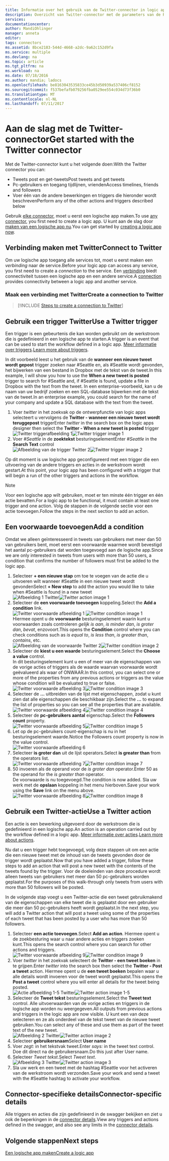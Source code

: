 ```yaml
---
title: Informatie over het gebruik van de Twitter-connector in logic apps | Microsoft Docs
description: Overzicht van Twitter-connector met de parameters van de REST-API
services: 
documentationcenter: 
author: MandiOhlinger
manager: anneta
editor: 
tags: connectors
ms.assetid: 8bce2183-544d-4668-a2dc-9a62c152d9fa
ms.service: multiple
ms.devlang: na
ms.topic: article
ms.tgt_pltfrm: na
ms.workload: na
ms.date: 07/18/2016
ms.author: mandia; ladocs
ms.openlocfilehash: be8163043535833ce45b3d50939a537406cf8152
ms.sourcegitcommit: f537befafb079256fba0529ee554c034d73f36b0
ms.translationtype: MT
ms.contentlocale: nl-NL
ms.lasthandoff: 07/11/2017
---
```

# <a name="get-started-with-the-twitter-connector"></a><span data-ttu-id="9add1-103">Aan de slag met de Twitter-connector</span><span class="sxs-lookup"><span data-stu-id="9add1-103">Get started with the Twitter connector</span></span>
<span data-ttu-id="9add1-104">Met de Twitter-connector kunt u het volgende doen:</span><span class="sxs-lookup"><span data-stu-id="9add1-104">With the Twitter connector you can:</span></span>

* <span data-ttu-id="9add1-105">Tweets post en get-tweets</span><span class="sxs-lookup"><span data-stu-id="9add1-105">Post tweets and get tweets</span></span>
* <span data-ttu-id="9add1-106">Pc-gebruikers en toegang tijdlijnen, vrienden</span><span class="sxs-lookup"><span data-stu-id="9add1-106">Access timelines, friends and followers</span></span>
* <span data-ttu-id="9add1-107">Voer één van de andere bewerkingen en triggers die hieronder wordt beschreven</span><span class="sxs-lookup"><span data-stu-id="9add1-107">Perform any of the other actions and triggers described below</span></span>  

<span data-ttu-id="9add1-108">Gebruik [elke connector](apis-list.md), moet u eerst een logische app maken.</span><span class="sxs-lookup"><span data-stu-id="9add1-108">To use [any connector](apis-list.md), you first need to create a logic app.</span></span> <span data-ttu-id="9add1-109">U kunt aan de slag door [maken van een logische app nu](../logic-apps/logic-apps-create-a-logic-app.md).</span><span class="sxs-lookup"><span data-stu-id="9add1-109">You can get started by [creating a logic app now](../logic-apps/logic-apps-create-a-logic-app.md).</span></span>  

## <a name="connect-to-twitter"></a><span data-ttu-id="9add1-110">Verbinding maken met Twitter</span><span class="sxs-lookup"><span data-stu-id="9add1-110">Connect to Twitter</span></span>
<span data-ttu-id="9add1-111">Om uw logische app toegang alle services tot, moet u eerst maken een *verbinding* naar de service.</span><span class="sxs-lookup"><span data-stu-id="9add1-111">Before your logic app can access any service, you first need to create a *connection* to the service.</span></span> <span data-ttu-id="9add1-112">Een [verbinding](connectors-overview.md) biedt connectiviteit tussen een logische app en een andere service.</span><span class="sxs-lookup"><span data-stu-id="9add1-112">A [connection](connectors-overview.md) provides connectivity between a logic app and another service.</span></span>  

### <a name="create-a-connection-to-twitter"></a><span data-ttu-id="9add1-113">Maak een verbinding met Twitter</span><span class="sxs-lookup"><span data-stu-id="9add1-113">Create a connection to Twitter</span></span>
> [!INCLUDE [Steps to create a connection to Twitter](../../includes/connectors-create-api-twitter.md)]
> 
> 

## <a name="use-a-twitter-trigger"></a><span data-ttu-id="9add1-114">Gebruik een trigger Twitter</span><span class="sxs-lookup"><span data-stu-id="9add1-114">Use a Twitter trigger</span></span>
<span data-ttu-id="9add1-115">Een trigger is een gebeurtenis die kan worden gebruikt om de werkstroom die is gedefinieerd in een logische app te starten.</span><span class="sxs-lookup"><span data-stu-id="9add1-115">A trigger is an event that can be used to start the workflow defined in a logic app.</span></span> <span data-ttu-id="9add1-116">[Meer informatie over triggers](../logic-apps/logic-apps-what-are-logic-apps.md#logic-app-concepts).</span><span class="sxs-lookup"><span data-stu-id="9add1-116">[Learn more about triggers](../logic-apps/logic-apps-what-are-logic-apps.md#logic-app-concepts).</span></span>

<span data-ttu-id="9add1-117">In dit voorbeeld leest u het gebruik van de **wanneer een nieuwe tweet wordt gepost** trigger zoeken naar #Seattle en, als #Seattle wordt gevonden, het bijwerken van een bestand in Dropbox met de tekst van de tweet.</span><span class="sxs-lookup"><span data-stu-id="9add1-117">In this example, I will show you how to use the **When a new tweet is posted**  trigger to search for #Seattle and, if #Seattle is found, update a file in Dropbox with the text from the tweet.</span></span> <span data-ttu-id="9add1-118">In een enterprise-voorbeeld, kan u de naam van uw bedrijf zoeken en een SQL-database bijwerken met de tekst van de tweet.</span><span class="sxs-lookup"><span data-stu-id="9add1-118">In an enterprise example, you could search for the name of your company and update a SQL database with the text from the tweet.</span></span>

1. <span data-ttu-id="9add1-119">Voer *twitter* in het zoekvak op de ontwerpfunctie van logic apps selecteert u vervolgens de **Twitter - wanneer een nieuwe tweet wordt teruggepost** trigger</span><span class="sxs-lookup"><span data-stu-id="9add1-119">Enter *twitter* in the search box on the logic apps designer then select the **Twitter - When a new tweet is posted**  trigger</span></span>   
   <span data-ttu-id="9add1-120">![Twitter triggerafbeelding 1](./media/connectors-create-api-twitter/trigger-1.png)</span><span class="sxs-lookup"><span data-stu-id="9add1-120">![Twitter trigger image 1](./media/connectors-create-api-twitter/trigger-1.png)</span></span>  
2. <span data-ttu-id="9add1-121">Voer *#Seattle* in de **zoektekst** besturingselement</span><span class="sxs-lookup"><span data-stu-id="9add1-121">Enter *#Seattle* in the **Search Text** control</span></span>  
   <span data-ttu-id="9add1-122">![Afbeelding van de trigger Twitter 2](./media/connectors-create-api-twitter/trigger-2.png)</span><span class="sxs-lookup"><span data-stu-id="9add1-122">![Twitter trigger image 2](./media/connectors-create-api-twitter/trigger-2.png)</span></span> 

<span data-ttu-id="9add1-123">Op dit moment is uw logische app geconfigureerd met een trigger die een uitvoering van de andere triggers en acties in de werkstroom wordt gestart.</span><span class="sxs-lookup"><span data-stu-id="9add1-123">At this point, your logic app has been configured with a trigger that will begin a run of the other triggers and actions in the workflow.</span></span> 

> [!NOTE]
> <span data-ttu-id="9add1-124">Voor een logische app wilt gebruiken, moet er ten minste één trigger en één actie bevatten.</span><span class="sxs-lookup"><span data-stu-id="9add1-124">For a logic app to be functional, it must contain at least one trigger and one action.</span></span> <span data-ttu-id="9add1-125">Volg de stappen in de volgende sectie voor een actie toevoegen.</span><span class="sxs-lookup"><span data-stu-id="9add1-125">Follow the steps in the next section to add an action.</span></span>  
> 
> 

## <a name="add-a-condition"></a><span data-ttu-id="9add1-126">Een voorwaarde toevoegen</span><span class="sxs-lookup"><span data-stu-id="9add1-126">Add a condition</span></span>
<span data-ttu-id="9add1-127">Omdat we alleen geïnteresseerd in tweets van gebruikers met meer dan 50 van gebruikers bent, moet eerst een voorwaarde waarmee wordt bevestigd het aantal pc-gebruikers dat worden toegevoegd aan de logische app.</span><span class="sxs-lookup"><span data-stu-id="9add1-127">Since we are only interested in tweets from users with more than 50 users, a condition that confirms the number of followers must first be added to the logic app.</span></span>  

1. <span data-ttu-id="9add1-128">Selecteer **+ een nieuwe stap** om toe te voegen van de actie die u uitvoeren wilt wanneer #Seattle in een nieuwe tweet wordt gevonden</span><span class="sxs-lookup"><span data-stu-id="9add1-128">Select **+ New step** to add the action you would like to take when #Seattle is found in a new tweet</span></span>  
   <span data-ttu-id="9add1-129">![Afbeelding 1 Twitter](../../includes/media/connectors-create-api-twitter/action-1.png)</span><span class="sxs-lookup"><span data-stu-id="9add1-129">![Twitter action image 1](../../includes/media/connectors-create-api-twitter/action-1.png)</span></span>  
2. <span data-ttu-id="9add1-130">Selecteer de **een voorwaarde toevoegen** koppeling.</span><span class="sxs-lookup"><span data-stu-id="9add1-130">Select the **Add a condition** link.</span></span>  
   <span data-ttu-id="9add1-131">![Twitter voorwaarde afbeelding 1](../../includes/media/connectors-create-api-twitter/condition-1.png) </span><span class="sxs-lookup"><span data-stu-id="9add1-131">![Twitter condition image 1](../../includes/media/connectors-create-api-twitter/condition-1.png) </span></span>  
   <span data-ttu-id="9add1-132">Hiermee opent u de **voorwaarde** besturingselement waarin kunt u voorwaarden zoals controleren *gelijk is aan*, *is minder dan*, *is groter dan*, *bevat*, enzovoort.</span><span class="sxs-lookup"><span data-stu-id="9add1-132">This opens the **Condition** control where you can check conditions such as *is equal to*, *is less than*, *is greater than*, *contains*, etc.</span></span>  
   <span data-ttu-id="9add1-133">![Afbeelding van de voorwaarde Twitter 2](../../includes/media/connectors-create-api-twitter/condition-2.png)</span><span class="sxs-lookup"><span data-stu-id="9add1-133">![Twitter condition image 2](../../includes/media/connectors-create-api-twitter/condition-2.png)</span></span>   
3. <span data-ttu-id="9add1-134">Selecteer de **kiest u een waarde** besturingselement.</span><span class="sxs-lookup"><span data-stu-id="9add1-134">Select the **Choose a value** control.</span></span>  
   <span data-ttu-id="9add1-135">In dit besturingselement kunt u een of meer van de eigenschappen van de vorige acties of triggers als de waarde waarvan voorwaarde wordt geëvalueerd als waar of ONWAAR.</span><span class="sxs-lookup"><span data-stu-id="9add1-135">In this control, you can select one or more of the properties from any previous actions or triggers as the value whose condition will be evaluated to true or false.</span></span>
   <span data-ttu-id="9add1-136">![Twitter voorwaarde afbeelding 3](../../includes/media/connectors-create-api-twitter/condition-3.png)</span><span class="sxs-lookup"><span data-stu-id="9add1-136">![Twitter condition image 3](../../includes/media/connectors-create-api-twitter/condition-3.png)</span></span>   
4. <span data-ttu-id="9add1-137">Selecteer de **...**  uitbreiden van de lijst met eigenschappen, zodat u kunt zien dat alle eigenschappen die beschikbaar zijn.</span><span class="sxs-lookup"><span data-stu-id="9add1-137">Select the **...** to expand the list of properties so you can see all the properties that are available.</span></span>        
   <span data-ttu-id="9add1-138">![Twitter voorwaarde afbeelding 4](../../includes/media/connectors-create-api-twitter/condition-4.png)</span><span class="sxs-lookup"><span data-stu-id="9add1-138">![Twitter condition image 4](../../includes/media/connectors-create-api-twitter/condition-4.png)</span></span>   
5. <span data-ttu-id="9add1-139">Selecteer de **pc-gebruikers aantal** eigenschap.</span><span class="sxs-lookup"><span data-stu-id="9add1-139">Select the **Followers count** property.</span></span>    
   <span data-ttu-id="9add1-140">![Twitter voorwaarde afbeelding 5](../../includes/media/connectors-create-api-twitter/condition-5.png)</span><span class="sxs-lookup"><span data-stu-id="9add1-140">![Twitter condition image 5](../../includes/media/connectors-create-api-twitter/condition-5.png)</span></span>   
6. <span data-ttu-id="9add1-141">Let op de pc-gebruikers count-eigenschap is nu in het besturingselement waarde.</span><span class="sxs-lookup"><span data-stu-id="9add1-141">Notice the Followers count property is now in the value control.</span></span>    
   ![Twitter voorwaarde afbeelding 6](../../includes/media/connectors-create-api-twitter/condition-6.png)   
7. <span data-ttu-id="9add1-143">Selecteer **is groter dan** uit de lijst operators.</span><span class="sxs-lookup"><span data-stu-id="9add1-143">Select **is greater than** from the operators list.</span></span>    
   <span data-ttu-id="9add1-144">![Twitter voorwaarde afbeelding 7](../../includes/media/connectors-create-api-twitter/condition-7.png)</span><span class="sxs-lookup"><span data-stu-id="9add1-144">![Twitter condition image 7](../../includes/media/connectors-create-api-twitter/condition-7.png)</span></span>   
8. <span data-ttu-id="9add1-145">50 invoeren als de operand voor de *is groter dan* operator.</span><span class="sxs-lookup"><span data-stu-id="9add1-145">Enter 50 as the operand for the *is greater than* operator.</span></span>  
   <span data-ttu-id="9add1-146">De voorwaarde is nu toegevoegd.</span><span class="sxs-lookup"><span data-stu-id="9add1-146">The condition is now added.</span></span> <span data-ttu-id="9add1-147">Sla uw werk met de **opslaan** koppeling in het menu hierboven.</span><span class="sxs-lookup"><span data-stu-id="9add1-147">Save your work using the **Save** link on the menu above.</span></span>    
   <span data-ttu-id="9add1-148">![Twitter voorwaarde afbeelding 8](../../includes/media/connectors-create-api-twitter/condition-8.png)</span><span class="sxs-lookup"><span data-stu-id="9add1-148">![Twitter condition image 8](../../includes/media/connectors-create-api-twitter/condition-8.png)</span></span>   

## <a name="use-a-twitter-action"></a><span data-ttu-id="9add1-149">Gebruik een Twitter-actie</span><span class="sxs-lookup"><span data-stu-id="9add1-149">Use a Twitter action</span></span>
<span data-ttu-id="9add1-150">Een actie is een bewerking uitgevoerd door de werkstroom die is gedefinieerd in een logische app.</span><span class="sxs-lookup"><span data-stu-id="9add1-150">An action is an operation carried out by the workflow defined in a logic app.</span></span> <span data-ttu-id="9add1-151">[Meer informatie over acties](../logic-apps/logic-apps-what-are-logic-apps.md#logic-app-concepts).</span><span class="sxs-lookup"><span data-stu-id="9add1-151">[Learn more about actions](../logic-apps/logic-apps-what-are-logic-apps.md#logic-app-concepts).</span></span>  

<span data-ttu-id="9add1-152">Nu dat u een trigger hebt toegevoegd, volg deze stappen uit om een actie die een nieuwe tweet met de inhoud van de tweets gevonden door de trigger wordt geplaatst.</span><span class="sxs-lookup"><span data-stu-id="9add1-152">Now that you have added a trigger, follow these steps to add an action that will post a new tweet with the contents of the tweets found by the trigger.</span></span> <span data-ttu-id="9add1-153">Voor de doeleinden van deze procedure wordt alleen tweets van gebruikers met meer dan 50 pc-gebruikers worden geplaatst.</span><span class="sxs-lookup"><span data-stu-id="9add1-153">For the purposes of this walk-through only tweets from users with more than 50 followers will be posted.</span></span>  

<span data-ttu-id="9add1-154">In de volgende stap voegt u een Twitter-actie die een tweet gebruikmakend van de eigenschappen van elke tweet die is geplaatst door een gebruiker die meer dan 50 pc-gebruikers heeft wordt geplaatst.</span><span class="sxs-lookup"><span data-stu-id="9add1-154">In the next step, you will add a Twitter action that will post a tweet using some of the properties of each tweet that has been posted by a user who has more than 50 followers.</span></span>  

1. <span data-ttu-id="9add1-155">Selecteer **een actie toevoegen**.</span><span class="sxs-lookup"><span data-stu-id="9add1-155">Select **Add an action**.</span></span> <span data-ttu-id="9add1-156">Hiermee opent u de zoekbesturing waar u naar andere acties en triggers zoeken kunt.</span><span class="sxs-lookup"><span data-stu-id="9add1-156">This opens the search control where you can search for other actions and triggers.</span></span>  
   <span data-ttu-id="9add1-157">![Twitter voorwaarde afbeelding 9](../../includes/media/connectors-create-api-twitter/condition-9.png)</span><span class="sxs-lookup"><span data-stu-id="9add1-157">![Twitter condition image 9](../../includes/media/connectors-create-api-twitter/condition-9.png)</span></span>   
2. <span data-ttu-id="9add1-158">Voer *twitter* in het zoekvak selecteert de **Twitter - een tweet boeken** in te grijpen.</span><span class="sxs-lookup"><span data-stu-id="9add1-158">Enter *twitter* into the search box then select the **Twitter - Post a tweet** action.</span></span> <span data-ttu-id="9add1-159">Hiermee opent u de **een tweet boeken** bepalen waar u alle details wordt invoeren voor de tweet wordt geplaatst.</span><span class="sxs-lookup"><span data-stu-id="9add1-159">This opens the **Post a tweet** control where you will enter all details for the tweet being posted.</span></span>      
   <span data-ttu-id="9add1-160">![Actie afbeelding 1-5 Twitter](../../includes/media/connectors-create-api-twitter/action-1-5.png)</span><span class="sxs-lookup"><span data-stu-id="9add1-160">![Twitter action image 1-5](../../includes/media/connectors-create-api-twitter/action-1-5.png)</span></span>   
3. <span data-ttu-id="9add1-161">Selecteer de **Tweet tekst** besturingselement.</span><span class="sxs-lookup"><span data-stu-id="9add1-161">Select the **Tweet text** control.</span></span> <span data-ttu-id="9add1-162">Alle uitvoerwaarden van de vorige acties en triggers in de logische app worden nu weergegeven.</span><span class="sxs-lookup"><span data-stu-id="9add1-162">All outputs from previous actions and triggers in the logic app are now visible.</span></span> <span data-ttu-id="9add1-163">U kunt een van deze selecteren en ze als onderdeel van de tekst tweet van de nieuwe tweet gebruiken.</span><span class="sxs-lookup"><span data-stu-id="9add1-163">You can select any of these and use them as part of the tweet text of the new tweet.</span></span>     
   <span data-ttu-id="9add1-164">![Afbeelding 2 Twitter](../../includes/media/connectors-create-api-twitter/action-2.png)</span><span class="sxs-lookup"><span data-stu-id="9add1-164">![Twitter action image 2](../../includes/media/connectors-create-api-twitter/action-2.png)</span></span>   
4. <span data-ttu-id="9add1-165">Selecteer **gebruikersnaam**</span><span class="sxs-lookup"><span data-stu-id="9add1-165">Select **User name**</span></span>   
5. <span data-ttu-id="9add1-166">Voer *zegt:* in het tekstvak tweet.</span><span class="sxs-lookup"><span data-stu-id="9add1-166">Enter *says:* in the tweet text control.</span></span> <span data-ttu-id="9add1-167">Doe dit direct na de gebruikersnaam.</span><span class="sxs-lookup"><span data-stu-id="9add1-167">Do this just after User name.</span></span>  
6. <span data-ttu-id="9add1-168">Selecteer *Tweet tekst*.</span><span class="sxs-lookup"><span data-stu-id="9add1-168">Select *Tweet text*.</span></span>       
   <span data-ttu-id="9add1-169">![Afbeelding 3 Twitter](../../includes/media/connectors-create-api-twitter/action-3.png)</span><span class="sxs-lookup"><span data-stu-id="9add1-169">![Twitter action image 3](../../includes/media/connectors-create-api-twitter/action-3.png)</span></span>   
7. <span data-ttu-id="9add1-170">Sla uw werk en een tweet met de hashtag #Seattle voor het activeren van de werkstroom wordt verzonden.</span><span class="sxs-lookup"><span data-stu-id="9add1-170">Save your work and send a tweet with the #Seattle hashtag to activate your workflow.</span></span>  


## <a name="connector-specific-details"></a><span data-ttu-id="9add1-171">Connector-specifieke details</span><span class="sxs-lookup"><span data-stu-id="9add1-171">Connector-specific details</span></span>

<span data-ttu-id="9add1-172">Alle triggers en acties die zijn gedefinieerd in de swagger bekijken en ziet u ook de beperkingen in de [connector details](/connectors/twitterconnector/).</span><span class="sxs-lookup"><span data-stu-id="9add1-172">View any triggers and actions defined in the swagger, and also see any limits in the [connector details](/connectors/twitterconnector/).</span></span> 

## <a name="next-steps"></a><span data-ttu-id="9add1-173">Volgende stappen</span><span class="sxs-lookup"><span data-stu-id="9add1-173">Next steps</span></span>
[<span data-ttu-id="9add1-174">Een logische app maken</span><span class="sxs-lookup"><span data-stu-id="9add1-174">Create a logic app</span></span>](../logic-apps/logic-apps-create-a-logic-app.md)

